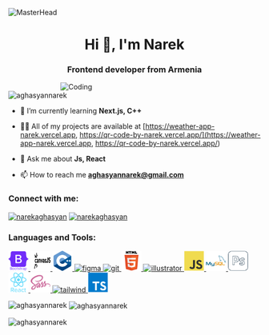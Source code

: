 ![MasterHead](https://www.dropbox.com/scl/fi/h8109zpywa9dkl9853yoz/clideo_editor_4b100a72ef1f405c9a868fa38940dc53.gif?rlkey=dw5r7h9g82zxlu51ig7nkiz8s&st=so18pd8l&dl=0)

<h1 align="center">Hi 👋, I'm Narek</h1>
<h3 align="center">Frontend developer from Armenia</h3>
<img align="right" alt="Coding" width="400"src="https://camo.githubusercontent.com/04f096b07bdc3b5e8045f17057f8204bee9887fb11ec6a816802649ee66722b5/68747470733a2f2f63646e2e6472696262626c652e636f6d2f75736572732f313035393538332f73637265656e73686f74732f343137313336372f636f64696e672d667265616b2e676966"/>
<p align="left"> <img src="https://komarev.com/ghpvc/?username=aghasyannarek&label=Profile%20views&color=0e75b6&style=flat" alt="aghasyannarek" /> </p>

- 🌱 I’m currently learning **Next.js, C++**

- 👨‍💻 All of my projects are available at [https://weather-app-narek.vercel.app, https://qr-code-by-narek.vercel.app/](https://weather-app-narek.vercel.app, https://qr-code-by-narek.vercel.app/)

- 💬 Ask me about **Js, React**

- 📫 How to reach me **aghasyannarek@gmail.com**

<h3 align="left">Connect with me:</h3>
<p align="left">
<a href="https://www.linkedin.com/in/narek-aghasyan-93aa98247/" target="blank"><img align="center" src="https://raw.githubusercontent.com/rahuldkjain/github-profile-readme-generator/master/src/images/icons/Social/linked-in-alt.svg" alt="narekaghasyan" height="30" width="40" /></a>
<a href="https://www.facebook.com/narek.aghasyan.7" target="blank"><img align="center" src="https://raw.githubusercontent.com/rahuldkjain/github-profile-readme-generator/master/src/images/icons/Social/facebook.svg" alt="narekaghasyan" height="30" width="40" /></a>
</p>

<h3 align="left">Languages and Tools:</h3>
<p align="left"> <a href="https://getbootstrap.com" target="_blank" rel="noreferrer"> <img src="https://raw.githubusercontent.com/devicons/devicon/master/icons/bootstrap/bootstrap-plain-wordmark.svg" alt="bootstrap" width="40" height="40"/> </a> <a href="https://canvasjs.com" target="_blank" rel="noreferrer"> <img src="https://raw.githubusercontent.com/Hardik0307/Hardik0307/master/assets/canvasjs-charts.svg" alt="canvasjs" width="40" height="40"/> </a> <a href="https://www.w3schools.com/cpp/" target="_blank" rel="noreferrer"> <img src="https://raw.githubusercontent.com/devicons/devicon/master/icons/cplusplus/cplusplus-original.svg" alt="cplusplus" width="40" height="40"/> </a> <a href="https://www.figma.com/" target="_blank" rel="noreferrer"> <img src="https://www.vectorlogo.zone/logos/figma/figma-icon.svg" alt="figma" width="40" height="40"/> </a> <a href="https://git-scm.com/" target="_blank" rel="noreferrer"> <img src="https://www.vectorlogo.zone/logos/git-scm/git-scm-icon.svg" alt="git" width="40" height="40"/> </a> <a href="https://www.w3.org/html/" target="_blank" rel="noreferrer"> <img src="https://raw.githubusercontent.com/devicons/devicon/master/icons/html5/html5-original-wordmark.svg" alt="html5" width="40" height="40"/> </a> <a href="https://www.adobe.com/in/products/illustrator.html" target="_blank" rel="noreferrer"> <img src="https://www.vectorlogo.zone/logos/adobe_illustrator/adobe_illustrator-icon.svg" alt="illustrator" width="40" height="40"/> </a> <a href="https://developer.mozilla.org/en-US/docs/Web/JavaScript" target="_blank" rel="noreferrer"> <img src="https://raw.githubusercontent.com/devicons/devicon/master/icons/javascript/javascript-original.svg" alt="javascript" width="40" height="40"/> </a> <a href="https://www.mysql.com/" target="_blank" rel="noreferrer"> <img src="https://raw.githubusercontent.com/devicons/devicon/master/icons/mysql/mysql-original-wordmark.svg" alt="mysql" width="40" height="40"/> </a> <a href="https://www.photoshop.com/en" target="_blank" rel="noreferrer"> <img src="https://raw.githubusercontent.com/devicons/devicon/master/icons/photoshop/photoshop-line.svg" alt="photoshop" width="40" height="40"/> </a> <a href="https://reactjs.org/" target="_blank" rel="noreferrer"> <img src="https://raw.githubusercontent.com/devicons/devicon/master/icons/react/react-original-wordmark.svg" alt="react" width="40" height="40"/> </a> <a href="https://sass-lang.com" target="_blank" rel="noreferrer"> <img src="https://raw.githubusercontent.com/devicons/devicon/master/icons/sass/sass-original.svg" alt="sass" width="40" height="40"/> </a> <a href="https://tailwindcss.com/" target="_blank" rel="noreferrer"> <img src="https://www.vectorlogo.zone/logos/tailwindcss/tailwindcss-icon.svg" alt="tailwind" width="40" height="40"/> </a> <a href="https://www.typescriptlang.org/" target="_blank" rel="noreferrer"> <img src="https://raw.githubusercontent.com/devicons/devicon/master/icons/typescript/typescript-original.svg" alt="typescript" width="40" height="40"/> </a> </p>

<p><img align="left" src="https://github-readme-stats.vercel.app/api/top-langs?username=aghasyannarek&show_icons=true&locale=en&layout=compact" alt="aghasyannarek" /></p>

<p>&nbsp;<img align="center" src="https://github-readme-stats.vercel.app/api?username=aghasyannarek&show_icons=true&locale=en" alt="aghasyannarek" /></p>

<p><img align="center" src="https://github-readme-streak-stats.herokuapp.com/?user=aghasyannarek&" alt="aghasyannarek" /></p>
